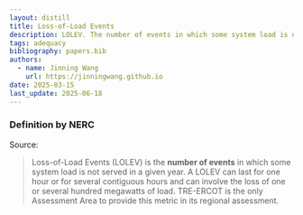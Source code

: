 ```yaml
---
layout: distill
title: Loss-of-Load Events
description: LOLEV. The number of events in which some system load is not served in a given year.
tags: adequacy
bibliography: papers.bib
authors:
  - name: Jinning Wang
    url: https://jinningwang.github.io
date: 2025-03-15
last_update: 2025-06-18
---
```


### Definition by NERC

Source: <d-cite key="nerc2013probabilistic"></d-cite>

> Loss-of-Load Events (LOLEV) is the **number of events** in which some system load is not served in a given year.
> A LOLEV can last for one hour or for several contiguous hours and can involve the loss of one or several hundred megawatts of load.
> TRE-ERCOT is the only Assessment Area to provide this metric in its regional assessment.
